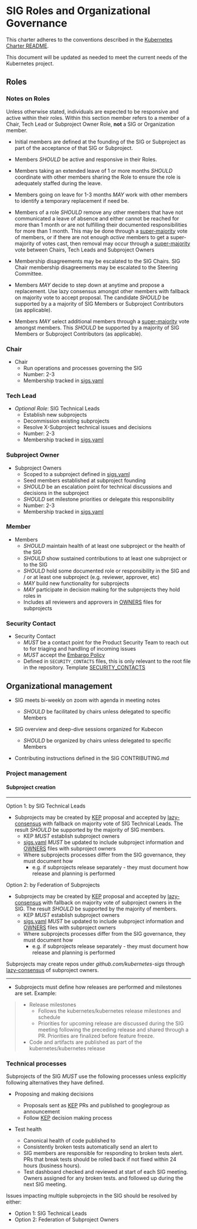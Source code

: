 # SIG Roles and Organizational Governance

This charter adheres to the conventions described in the [Kubernetes Charter README].

This document will be updated as needed to meet the current needs of the Kubernetes project.

## Roles

### Notes on Roles

Unless otherwise stated, individuals are expected to be responsive and active within
their roles.  Within this section member refers to a member of a Chair, Tech Lead or
Subproject Owner Role, **not** a SIG or Organization member.

- Initial members are defined at the founding of the SIG or Subproject as part of the acceptance
  of that SIG or Subproject.
- Members *SHOULD* be active and responsive in their Roles.
- Members taking an extended leave of 1 or more months *SHOULD*
  coordinate with other members sharing the Role to ensure the
  role is adequately staffed during the leave.
- Members going on leave for 1-3 months *MAY* work with other
  members to identify a temporary replacement if need be.
- Members of a role *SHOULD* remove any other members that have not communicated a 
  leave of absence and either cannot be reached for more than 1 month or are not
  fulfilling their documented responsibilities for more than 1 month.
  This may be done through a [super-majority] vote of members, or if there are not
  enough *active* members to get a super-majority of votes cast, then removal may occur
  through a [super-majority] vote between Chairs, Tech Leads and Subproject Owners
- Membership disagreements may be escalated to the SIG Chairs.  SIG Chair membership
  disagreements may be escalated to the Steering Committee.

- Members *MAY* decide to step down at anytime and propose a replacement.  Use lazy consensus amongst
  other members with fallback on majority vote to accept proposal.  The candidate *SHOULD* be supported by a a
  majority of SIG Members or Subproject Contributors (as applicable).
- Members *MAY* select additional members through a [super-majority] vote amongst members. This
  *SHOULD* be supported by a majority of SIG Members or Subproject Contributors (as applicable).


### Chair

- Chair
  - Run operations and processes governing the SIG
  - Number: 2-3
  - Membership tracked in [sigs.yaml]

### Tech Lead

- *Optional Role*: SIG Technical Leads
  - Establish new subprojects
  - Decommission existing subprojects
  - Resolve X-Subproject technical issues and decisions
  - Number: 2-3
  - Membership tracked in [sigs.yaml]
  
### Subproject Owner

- Subproject Owners
  - Scoped to a subproject defined in [sigs.yaml]
  - Seed members established at subproject founding
  - *SHOULD* be an escalation point for technical discussions and decisions in the subproject
  - *SHOULD* set milestone priorities or delegate this responsibility
  - Number: 2-3
  - Membership tracked in [sigs.yaml]

### Member

- Members
  - *SHOULD* maintain health of at least one subproject or the health of the SIG
  - *SHOULD* show sustained contributions to at least one subproject or to the SIG
  - *SHOULD* hold some documented role or responsibility in the SIG and / or at least one subproject
    (e.g. reviewer, approver, etc)
  - *MAY* build new functionality for subprojects
  - *MAY* participate in decision making for the subprojects they hold roles in
  - Includes all reviewers and approvers in [OWNERS] files for subprojects

### Security Contact

- Security Contact
  - *MUST* be a contact point for the Product Security Team to reach out to for
    triaging and handling of incoming issues
  - *MUST* accept the [Embargo Policy]
  - Defined in `SECURITY_CONTACTS` files, this is only relevant to the root file in
    the repository. Template [SECURITY_CONTACTS]

## Organizational management

- SIG meets bi-weekly on zoom with agenda in meeting notes
  - *SHOULD* be facilitated by chairs unless delegated to specific Members
- SIG overview and deep-dive sessions organized for Kubecon
  - *SHOULD* be organized by chairs unless delegated to specific Members

- Contributing instructions defined in the SIG CONTRIBUTING.md

### Project management

#### Subproject creation

---

Option 1: by SIG Technical Leads

- Subprojects may be created by [KEP] proposal and accepted by [lazy-consensus] with fallback on majority vote of
  SIG Technical Leads.  The result *SHOULD* be supported by the majority of SIG members.
  - KEP *MUST* establish subproject owners
  - [sigs.yaml] *MUST* be updated to include subproject information and [OWNERS] files with subproject owners
  - Where subprojects processes differ from the SIG governance, they must document how
    - e.g. if subprojects release separately - they must document how release and planning is performed

Option 2: by Federation of Subprojects

- Subprojects may be created by [KEP] proposal and accepted by [lazy-consensus] with fallback on majority vote of
  subproject owners in the SIG.  The result *SHOULD* be supported by the majority of members.
  - KEP *MUST* establish subproject owners
  - [sigs.yaml] *MUST* be updated to include subproject information and [OWNERS] files with subproject owners
  - Where subprojects processes differ from the SIG governance, they must document how
    - e.g. if subprojects release separately - they must document how release and planning is performed
    
Subprojects may create repos under *github.com/kubernetes-sigs* through [lazy-consensus] of subproject owners.

---

- Subprojects must define how releases are performed and milestones are set.  Example:

> - Release milestones
>   - Follows the kubernetes/kubernetes release milestones and schedule
>   - Priorities for upcoming release are discussed during the SIG meeting following the preceding release and
>     shared through a PR.  Priorities are finalized before feature freeze.
> - Code and artifacts are published as part of the kubernetes/kubernetes release

### Technical processes

Subprojects of the SIG *MUST* use the following processes unless explicitly following alternatives
they have defined.

- Proposing and making decisions
  - Proposals sent as [KEP] PRs and published to googlegroup as announcement
  - Follow [KEP] decision making process

- Test health
  - Canonical health of code published to <link to dashboard>
  - Consistently broken tests automatically send an alert to <link to google group>
  - SIG members are responsible for responding to broken tests alert.  PRs that break tests should be rolled back
    if not fixed within 24 hours (business hours).
  - Test dashboard checked and reviewed at start of each SIG meeting.  Owners assigned for any broken tests.
    and followed up during the next SIG meeting.

Issues impacting multiple subprojects in the SIG should be resolved by either:

- Option 1: SIG Technical Leads
- Option 2: Federation of Subproject Owners

[lazy-consensus]: http://communitymgt.wikia.com/wiki/Lazy_consensus
[super-majority]: https://en.wikipedia.org/wiki/Supermajority#Two-thirds_vote
[KEP]: https://github.com/kubernetes/community/blob/master/keps/0000-kep-template.md
[sigs.yaml]: https://github.com/kubernetes/community/blob/master/sigs.yaml#L1454
[OWNERS]: contributors/devel/owners.md
[Kubernetes Charter README]: https://github.com/kubernetes/community/blob/master/committee-steering/governance/README.md
[Embargo Policy]: https://github.com/kubernetes/sig-release/blob/master/security-release-process-documentation/security-release-process.md#embargo-policy
[SECURITY_CONTACTS]: https://github.com/kubernetes/kubernetes-template-project/blob/master/SECURITY_CONTACTS
